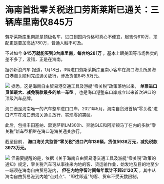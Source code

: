 # 海南首批零关税进口劳斯莱斯已通关：三辆库里南仅845万

劳斯莱斯库里南那是顶级名车，进口到国内价格可真心不便宜，起售价610万，顶配更是要加高达780万，普通人触不可及。

不过如今 **845万就能买到3台库里南，每台约281万** ，基本上跟美国等市场售卖的差不多了，没错，正是在海南。

据@新浪汽车 报道，1月18日，3辆进口劳斯莱斯库里南小客车在海口海关所属海口港海关顺利完成通关放行，涉及货值845.5万元。

![](https://inews.gtimg.com/newsapp_bt/0/15621409996/1000)
据悉，这是海南自由贸易港交通工具及游艇“零关税”政策落地以来， **单票进口货值最大、减免税款最多的单一车型**
，也是海口港整车口岸成立以来首次进口的顶级汽车品牌。

海口港是海南唯一的汽车整车进口口岸，2021年5月，海南自贸港首辆“零关税”进口汽车在海口港海关通关放行，实现零的突破。

此后，包括丰田塞纳、雷克萨斯LM300h、奔驰GLE和阿斯顿马丁在内的多款“零关税”新车型相继在海口港海关通关放行。

截至目前， **海口海关共监管“零关税”进口汽车136辆，货值5936万元，减免税款3973万元。**

![](https://inews.gtimg.com/newsapp_bt/0/15621410000/1000)
但需要提醒的是，依据《关于海南自由贸易港交通工具及游艇“零关税”政策的通知》规定，零关税汽车可从事往来内地的客、货运输作业，始发地及目的地至少一端须在海南自由贸易港内，
**但在内地停留时间每年累计不超过120天** ，其中从海南自由贸易港到内地“点对点”、“即往即返”的客、货车不受天数限制。

